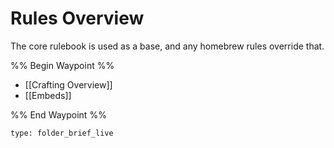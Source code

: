 # Rules Overview
The core rulebook is used as a base, and any homebrew rules override that.




%% Begin Waypoint %%
- [[Crafting Overview]]
- [[Embeds]]

%% End Waypoint %%
 
```ccard
type: folder_brief_live
```
 
